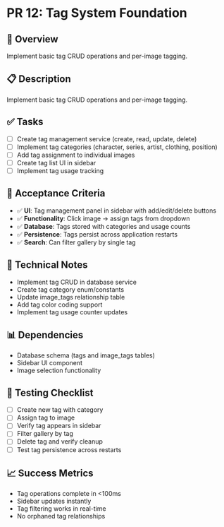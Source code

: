 # PR 12: Tag System Foundation

## 🎯 **Overview**
Implement basic tag CRUD operations and per-image tagging.

## 📋 **Description**
Implement basic tag CRUD operations and per-image tagging.

## ✅ **Tasks**
- [ ] Create tag management service (create, read, update, delete)
- [ ] Implement tag categories (character, series, artist, clothing, position)
- [ ] Add tag assignment to individual images
- [ ] Create tag list UI in sidebar
- [ ] Implement tag usage tracking

## 🧪 **Acceptance Criteria**
- ✅ **UI**: Tag management panel in sidebar with add/edit/delete buttons
- ✅ **Functionality**: Click image → assign tags from dropdown
- ✅ **Database**: Tags stored with categories and usage counts
- ✅ **Persistence**: Tags persist across application restarts
- ✅ **Search**: Can filter gallery by single tag

## 🔧 **Technical Notes**
- Implement tag CRUD in database service
- Create tag category enum/constants
- Update image_tags relationship table
- Add tag color coding support
- Implement tag usage counter updates

## 📊 **Dependencies**
- Database schema (tags and image_tags tables)
- Sidebar UI component
- Image selection functionality

## 🧪 **Testing Checklist**
- [ ] Create new tag with category
- [ ] Assign tag to image
- [ ] Verify tag appears in sidebar
- [ ] Filter gallery by tag
- [ ] Delete tag and verify cleanup
- [ ] Test tag persistence across restarts

## 📈 **Success Metrics**
- Tag operations complete in <100ms
- Sidebar updates instantly
- Tag filtering works in real-time
- No orphaned tag relationships

